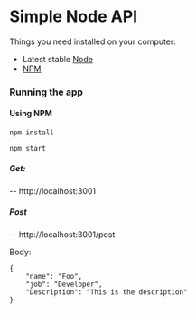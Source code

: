 # Simple Node API

Things you need installed on your computer:
- Latest stable [Node](https://nodejs.org/en/)
- [NPM](https://www.npmjs.com/get-npm)
### Running the app

#### Using NPM
```
npm install

npm start
```


##### Get: 
--
http://localhost:3001

##### Post
--
http://localhost:3001/post

Body: 
```
{ 
	"name": "Foo",
  	"job": "Developer",
  	"Description": "This is the description"
}
```
